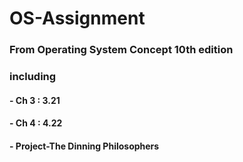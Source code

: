 # OS-Assignment
### From Operating System Concept 10th edition
### including
#### - Ch 3 : 3.21
#### - Ch 4 : 4.22
#### - Project-The Dinning Philosophers
